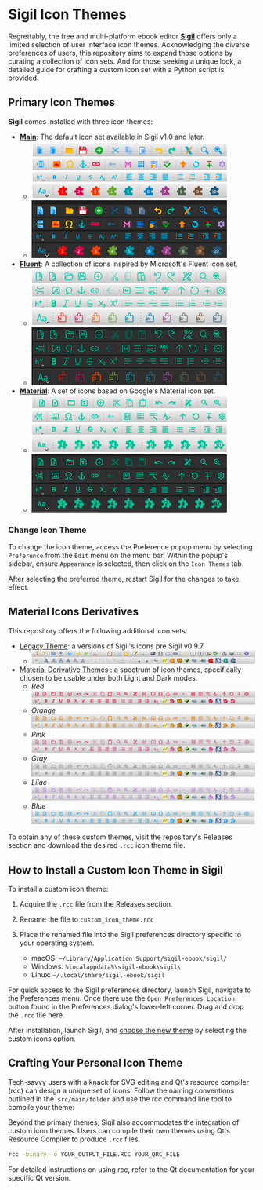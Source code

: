 # Sigil Icon Themes

Regrettably, the free and multi-platform ebook editor **[Sigil](https://github.com/Sigil-Ebook/Sigil)** offers only a limited selection of user interface icon themes. Acknowledging the diverse preferences of users, this repository aims to expand those options by curating a collection of icon sets. And for those seeking a unique look, a detailed guide for crafting a custom icon set with a Python script is provided.

## Primary Icon Themes

**Sigil** comes installed with three icon themes:

- **[Main](https://github.com/Sigil-Ebook/Sigil/tree/master/src/Resource_Files/main)**: The default icon set available in Sigil v1.0 and later.
     - ![Main Icon Theme Light](./img/Main.png)
     - ![Main Icon Theme Dark](./img/Main_dark.png)
- **[Fluent](https://github.com/microsoft/fluentui-system-icons)**: A collection of icons inspired by Microsoft's Fluent icon set.
     - ![Fluent Icon Theme Light](./img/Fluent.png)
     - ![Fluent Icon Theme Dark](./img/Fluent_dark.png)
- **[Material](https://github.com/google/material-design-icons)**: A set of icons based on Google's Material icon set.
     - ![Material Icon Theme Light](./img/Material.png)
     - ![Material Icon Theme Dark](./img/Material_dark.png)

### Change Icon Theme

To change the icon theme, access the Preference popup menu by selecting `Preference` from the `Edit` menu on the menu bar. Within the popup's sidebar, ensure `Appearance` is selected, then click on the `Icon Themes` tab.

After selecting the preferred theme, restart Sigil for the changes to take effect.

## Material Icons Derivatives

This repository offers the following additional icon sets:

- [Legacy Theme](https://github.com/JedWag/sigil-gui-icons/tree/master/releases): a versions of Sigil's icons pre Sigil v0.9.7.
     - ![Legacy Icon Theme](./img/legacy.png)
- [Material Derivative Themes](https://github.com/JedWag/sigil-gui-icons/tree/master/releases) : a spectrum of icon themes, specifically chosen to be usable under both Light and Dark modes.
     - *Red* ![Material Red Icon Theme](./img/material-red.png)
     - *Orange* ![Material Orange Icon Theme](./img/material-orange.png)
     - *Pink* ![Material Pink Icon Theme](./img/material-pink.png)
     - *Gray* ![Material Gray Icon Theme](./img/material-gray.png)
     - *Lilac* ![Material Lilac Icon Theme](./img/material-lilac.png)
     - *Blue* ![Material Blue Icon Theme](./img/material-blue.png)

To obtain any of these custom themes, visit the repository's Releases section and download the desired `.rcc` icon theme file.


## How to Install a Custom Icon Theme in Sigil

To install a custom icon theme:

1. Acquire the `.rcc` file from the Releases section.
2. Rename the file to `custom_icon_theme.rcc`
3. Place the renamed file into the Sigil preferences directory specific to your operating system.

	- macOS: `~/Library/Application Support/sigil-ebook/sigil/`
	- Windows: `%localappdata%\sigil-ebook\sigil\`
	- Linux: `~/.local/share/sigil-ebook/sigil`

For quick access to the Sigil preferences directory, launch Sigil, navigate to the Preferences menu. Once there use the `Open Preferences Location` button found in the Preferences dialog's lower-left corner. Drag and drop the `.rcc` file here.

After installation, launch Sigil, and [choose the new theme](#change-icon-theme) by selecting the custom icons option.

## Crafting Your Personal Icon Theme

Tech-savvy users with a knack for SVG editing and Qt's resource compiler (rcc) can design a unique set of icons. Follow the naming conventions outlined in the` src/main/folder` and use the rcc command line tool to compile your theme:

Beyond the primary themes, Sigil also accommodates the integration of custom icon themes. Users can compile their own themes using Qt's Resource Compiler to produce `.rcc` files.

```bash
rcc -binary -o YOUR_OUTPUT_FILE.RCC YOUR_QRC_FILE
```

For detailed instructions on using rcc, refer to the Qt documentation for your specific Qt version.
